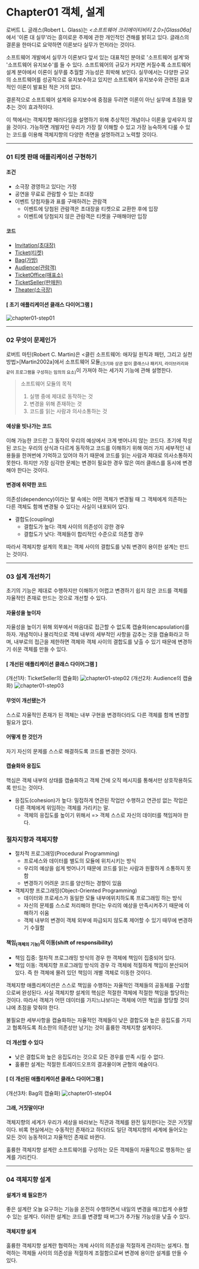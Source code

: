 # Chapter01 객체, 설계

로버트 L. 글래스(Robert L. Glass)는 <i><소프트웨어 크리에이티비티 2.0>[Glass06a]</i> 에서 '이론 대 실무'라는 흥미로운 주제에 관한 개인적인 견해를 밝히고 있다.  글래스의 결론을 한마디로 요약하면 이론보다 실무가 먼저라는 것이다.

소프트웨어 개발에서 실무가 이론보다 앞서 있는 대표적인 분야로 '소프트웨어 설계'와 '소프트웨어 유지보수'를 들 수 있다. 소프트웨어의 규모가 커지면 커질수록 소프트웨어 설계 분야에서 이론이 실무를 추월할 가능성은 희박해 보인다. 실무에서는 다양한 규모의 소프트웨어를 성공적으로 유지보수하고 있지만 소프트웨어 유지보수와 관련된 효과적인 이론이 발표된 적은 거의 없다.

결론적으로 소프트웨어 설계와 유지보수에 중점을 두려면 이론이 아닌 실무에 초점을 맞추는 것이 효과적이다.

이 책에서는 객체지향 패러다임을 설명하기 위해 추상적인 개념이나 이론을 앞세우지 않을 것이다. 가능하면 개발자인 우리가 가장 잘 이해할 수 있고 가장 능숙하게 다룰 수 있는 코드를 이용해 객체지향의 다양한 측면을 설명하려고 노력할 것이다.

---

### 01 티켓 판매 애플리케이션 구현하기

#### 조건

- 소극장 경영하고 있다는 가정
- 공연을 무료로 관람할 수 있는 초대장
- 이벤트 당첨자들과 표를 구매하려는 관람객
    - 이벤트에 당첨된 관람객은 초대장을 티켓으로 교환한 후에 입장
    - 이벤트에 당첨되지 않은 관람객은 티켓을 구매해야만 입장


#### 코드
- [Invitation(초대장)](../ObjectsExampleCode/src/main/java/com/wooklab/example/chapter01/Invitation.java)
- [Ticket(티켓)](../ObjectsExampleCode/src/main/java/com/wooklab/example/chapter01/Ticket.java)
- [Bag(가방)](../ObjectsExampleCode/src/main/java/com/wooklab/example/chapter01/Bag.java)
- [Audience(관람객)](../ObjectsExampleCode/src/main/java/com/wooklab/example/chapter01/Audience.java)
- [TicketOffice(매표소)](../ObjectsExampleCode/src/main/java/com/wooklab/example/chapter01/TicketOffice.java)
- [TicketSeller(판매원)](../ObjectsExampleCode/src/main/java/com/wooklab/example/chapter01/TicketSeller.java)
- [Theater(소극장)](../ObjectsExampleCode/src/main/java/com/wooklab/example/chapter01/Theater.java)


#### [ 초기 애플리케이션 클래스 다이어그램 ]
![chapter01-step01](../img/chapter01-step01.png)

---

### 02 무엇이 문제인가

로버트 마틴(Robert C. Martin)은 <클린 소프트웨어: 애자일 원칙과 패턴, 그리고 실천방법>[Martin2002a]에서 소프트웨어 모듈<sub>(크기와 상관 없이 클래스나 패키지, 라이브러리와 같이 프로그램을 구성하는 임의의 요소)</sub>이 가져야 하는 세가지 기능에 관해 설명한다.
> 소프트웨어 모듈의 목적
> 1. 실행 중에 제대로 동작하는 것
> 2. 변경을 위해 존재하는 것
> 3. 코드를 읽는 사람과 의사소통하는 것


#### 예상을 빗나가는 코드

이해 가능한 코드란 그 동작이 우리의 예상에서 크게 벗어나지 않는 코드다. 초기에 작성된 코드는 우리의 상식과 다르게 동작하고 코드를 이해하기 위해 여러 가지 세부적인 내용들을 한꺼번에 기억하고 있어야 하기 때문에 코드를 읽는 사람과 제대로 의사소통하지 못한다. 하지만 가장 심각한 문제는 변경이 필요한 경우 많은 여러 클래스를 동시에 변경해야 한다는 것이다.


#### 변경에 취약한 코드

의존성(dependency)이라는 말 속에는 어떤 객체가 변경될 때 그 객체에게 의존하는 다른 객체도 함께 변경될 수 있다는 사실이 내포되어 있다. 

- 결합도(coupling)
    - 결합도가 높다: 객체 사이의 의존성이 강한 경우
    - 결합도가 낮다: 객체들이 합리적인 수준으로 의존할 경우

따라서 객체지향 설계의 목표는 객체 사이의 결합도를 낮춰 변경이 용이한 설계는 만드는 것이다.

---

### 03 설계 개선하기

초기의 기능은 제대로 수행하지만 이해하기 어렵고 변경하기 쉽지 않은 코드를 객체를 
자율적인 존재로 만드는 것으로 개선할 수 있다.


#### 자율성을 높이자

자율성을 높이기 위해 외부에서 마음대로 접근할 수 없도록 캡슐화(encapsulation)를 하자. 개념적이나 물리적으로 객체 내부의 세부적인 사항을 감추는 것을 캡슐화라고 하며, 내부로의 접근을 제한하면 객체와 객체 사이의 결합도를 낮출 수 있기 때문에 변경하기 쉬운 객체를 만들 수 있다.


#### [ 개선된 애플리케이션 클래스 다이어그램 ]

(개선1차: TicketSeller의 캡슐화)
![chapter01-step02](../img/chapter01-step02.png)
(개선2차: Audience의 캡슐화)
![chapter01-step03](../img/chapter01-step03.png)


#### 무엇이 개선됐는가

스스로 자율적인 존재가 된 객체는 내부 구현을 변경하더라도 다른 객체를 함께 변경할 필요가 없다.


#### 어떻게 한 것인가

자기 자신의 문제를 스스로 해결하도록 코드를 변경한 것이다.


#### 캡슐화와 응집도

핵심은 객체 내부의 상태를 캡슐화하고 객체 간에 오직 메시지를 통해서만 상호작용하도록 만드는 것이다.

- 응집도(cohesion)가 높다: 밀접하게 연관된 작업만 수행하고 연관성 없는 작업은 다른 객체에게 위임하는 객체를 가리키는 말.
    - 객체의 응집도를 높이기 위해서 => 객체 스스로 자신의 데이터를 책임져야 한다.


### 절차지향과 객체지향

- 절차적 프로그래밍(Procedural Programming)
    - 프로세스와 데이터를 별도의 모듈에 위치시키는 방식
    - 우리의 예상을 쉽게 벗어나기 때문에 코드를 읽는 사람과 원활하게 소통하지 못함
    - 변경하기 어려운 코드를 양산하는 경향이 있음
- 객체지향 프로그래밍(Object-Oriented Programming)
    - 데이터와 프로세스가 동일한 모듈 내부에위치하도록 프로그래밍 하는 방식
    - 자신의 문제를 스스로 처리해야 한다는 우리의 예상을 만족시켜주기 때문에 이해하기 쉬움
    - 객체 내부의 변경이 객체 외부에 파급되지 않도록 제어할 수 있기 때무에 변경하기 수월함


#### 책임<sub>(객체의 기능)</sub>의 이동(shift of responsibility)

- 책임 집중: 절차적 프로그래밍 방식의 경우 한 객체에 책임이 집중되어 있다.
- 책임 이동: 객체지향 프로그래밍 방식의 경우 각 객체에 적절하게 책임이 분산되어 있다. 즉 한 객체에 몰려 있던 책임이 개별 객체로 이동한 것이다.

객체지향 애플리케이션은 스스로 책임을 수행하는 자율적인 객체들의 공동체를 구성함으로써 완성된다. 사실 객체지향 설계의 핵심은 적절한 객체에 적절한 책임을 할당하는 것이다. 따라서 객체가 어떤 데이터를 가지느냐보다는 객체에 어떤 책임을 할당할 것이냐에 초점을 맞춰야 한다.

불필요한 세부사항을 캡슐화하는 자율적인 객체들이 낮은 결합도와 높은 응집도를 가지고 협록하도록 최소한의 의존성만 남기는 것이 훌륭한 객체지향 설계이다.


#### 더 개선할 수 있다

- 낮은 결합도와 높은 응집도라는 것으로 모든 경우를 만족 시킬 수 없다.
- 훌륭한 설계는 적절한 트레이드오프의 결과물이며 균형의 예술이다.


#### [ 더 개선된 애플리케이션 클래스 다이어그램 ]

(개선3차: Bag의 캡슐화)
![chapter01-step04](../img/chapter01-step04.png)


#### 그래, 거짓말이다!

객체지향의 세계가 우리가 세상을 바라보는 직관과 객체를 완전 일치한다는 것은 거짓말이다. 비록 현실에서는 수동적인 존재라고 하더라도 일단 객체지향의 세계에 들어오는 모든 것이 능동적이고 자율적인 존재로 바뀐다.

훌륭한 객체지향 설계란 소프트웨어를 구성하는 모든 객체들이 자율적으로 행동하는 설계를 가리킨다.

---

### 04 객체지향 설계

#### 설계가 왜 필요한가

좋은 설계란 오늘 요구하는 기능을 온전히 수행하면서 내일의 변경을 매끄럽게 수용할 수 있는 설계다. 이러한 설계는 코드를 변경할 때 버그가 추가될 가능성을 낮출 수 있다.

#### 객체지향 설계

훌륭한 객체지향 설계란 협력하는 개체 사이의 의존성을 적절하게 관리하는 설계다. 협력하는 객체들 사이의 의존성을 적절하게 조절함으로써 변경에 용이한 설계를 만들 수 있다.
